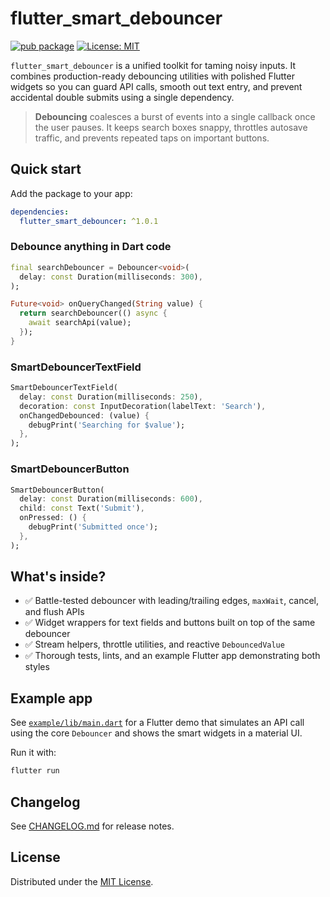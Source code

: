 # flutter_smart_debouncer

[![pub package](https://img.shields.io/pub/v/flutter_smart_debouncer.svg)](https://pub.dev/packages/flutter_smart_debouncer)
[![License: MIT](https://img.shields.io/badge/license-MIT-blue.svg)](LICENSE)

`flutter_smart_debouncer` is a unified toolkit for taming noisy inputs. It
combines production-ready debouncing utilities with polished Flutter widgets so
you can guard API calls, smooth out text entry, and prevent accidental double
submits using a single dependency.

> **Debouncing** coalesces a burst of events into a single callback once the
> user pauses. It keeps search boxes snappy, throttles autosave traffic, and
> prevents repeated taps on important buttons.

## Quick start

Add the package to your app:

```yaml
dependencies:
  flutter_smart_debouncer: ^1.0.1
```

### Debounce anything in Dart code

```dart
final searchDebouncer = Debouncer<void>(
  delay: const Duration(milliseconds: 300),
);

Future<void> onQueryChanged(String value) {
  return searchDebouncer(() async {
    await searchApi(value);
  });
}
```

### SmartDebouncerTextField

```dart
SmartDebouncerTextField(
  delay: const Duration(milliseconds: 250),
  decoration: const InputDecoration(labelText: 'Search'),
  onChangedDebounced: (value) {
    debugPrint('Searching for $value');
  },
);
```

### SmartDebouncerButton

```dart
SmartDebouncerButton(
  delay: const Duration(milliseconds: 600),
  child: const Text('Submit'),
  onPressed: () {
    debugPrint('Submitted once');
  },
);
```

## What's inside?

- ✅ Battle-tested debouncer with leading/trailing edges, `maxWait`, cancel, and flush APIs
- ✅ Widget wrappers for text fields and buttons built on top of the same debouncer
- ✅ Stream helpers, throttle utilities, and reactive `DebouncedValue`
- ✅ Thorough tests, lints, and an example Flutter app demonstrating both styles

## Example app

See [`example/lib/main.dart`](example/lib/main.dart) for a Flutter demo that
simulates an API call using the core `Debouncer` and shows the smart widgets in
a material UI.

Run it with:

```bash
flutter run
```

## Changelog

See [CHANGELOG.md](CHANGELOG.md) for release notes.

## License

Distributed under the [MIT License](LICENSE).
